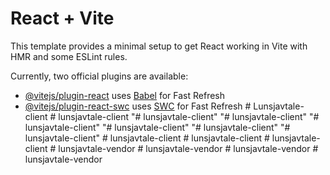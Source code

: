 # React + Vite

This template provides a minimal setup to get React working in Vite with HMR and some ESLint rules.

Currently, two official plugins are available:

- [@vitejs/plugin-react](https://github.com/vitejs/vite-plugin-react/blob/main/packages/plugin-react/README.md) uses [Babel](https://babeljs.io/) for Fast Refresh
- [@vitejs/plugin-react-swc](https://github.com/vitejs/vite-plugin-react-swc) uses [SWC](https://swc.rs/) for Fast Refresh
#   L u n s j a v t a l e - c l i e n t  
 #   l u n s j a v t a l e - c l i e n t  
 "# lunsjavtale-client" 
"# lunsjavtale-client" 
"# lunsjavtale-client" 
"# lunsjavtale-client" 
"# lunsjavtale-client" 
"# lunsjavtale-client" 
#   l u n s j a v t a l e - c l i e n t  
 #   l u n s j a v t a l e - c l i e n t  
 #   l u n s j a v t a l e - c l i e n t  
 #   l u n s j a v t a l e - v e n d o r  
 #   l u n s j a v t a l e - v e n d o r  
 #   l u n s j a v t a l e - v e n d o r  
 #   l u n s j a v t a l e - v e n d o r  
 